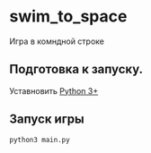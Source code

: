 #  swim_to_space

Игра в комндной строке      
      
## Подготовка к запуску.    
Уставновить [Python 3+](https://www.python.org/downloads/)    

## Запуск игры 
    
```
python3 main.py
```
